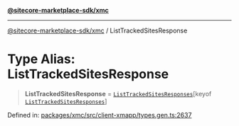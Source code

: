 [**@sitecore-marketplace-sdk/xmc**](../README.md)

***

[@sitecore-marketplace-sdk/xmc](../README.md) / ListTrackedSitesResponse

# Type Alias: ListTrackedSitesResponse

> **ListTrackedSitesResponse** = [`ListTrackedSitesResponses`](ListTrackedSitesResponses.md)\[keyof [`ListTrackedSitesResponses`](ListTrackedSitesResponses.md)\]

Defined in: [packages/xmc/src/client-xmapp/types.gen.ts:2637](https://github.com/Sitecore/sitecore-marketplace-sdk/blob/e87783cce9f115393973a45e109d17b99bf1df7e/packages/xmc/src/client-xmapp/types.gen.ts#L2637)
